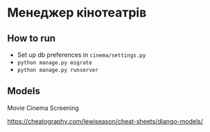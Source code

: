 # Менеджер кінотеатрів

## How to run

- Set up db preferences in `cinema/settings.py`
- `python manage.py migrate`
- `python manage.py runserver`

## Models

Movie
Cinema
Screening

https://cheatography.com/lewiseason/cheat-sheets/django-models/
